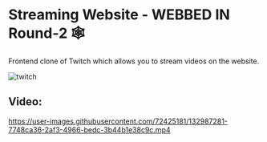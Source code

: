 # Streaming Website - WEBBED IN Round-2 🕸️

Frontend clone of Twitch which allows you to stream videos on the website.

![twitch](https://user-images.githubusercontent.com/72425181/132987250-cc10f4a9-57f5-4906-a3ff-01852b7879cf.png)

## Video:

https://user-images.githubusercontent.com/72425181/132987281-7748ca36-2af3-4966-bedc-3b44b1e38c9c.mp4


